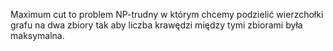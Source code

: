 Maximum cut to problem NP-trudny w którym chcemy podzielić wierzchołki grafu na dwa zbiory tak aby liczba krawędzi między tymi zbiorami była maksymalna.
